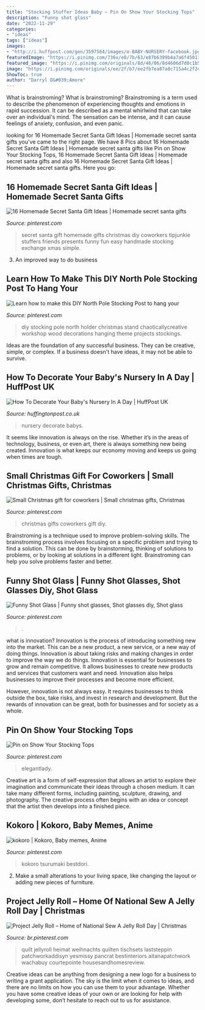 ```yaml
---
title: "Stocking Stuffer Ideas Baby ~ Pin On Show Your Stocking Tops"
description: "Funny shot glass"
date: "2022-11-29"
categories:
- "ideas"
tags: ["ideas"]
images:
- "http://i.huffpost.com/gen/3597564/images/o-BABY-NURSERY-facebook.jpg"
featuredImage: "https://i.pinimg.com/736x/e8/7b/63/e87b6399b4a7a6f4501306e3779397dc--christmas-stocking-stuffers-christmas-stockings.jpg"
featured_image: "https://i.pinimg.com/originals/8d/46/06/8d4606d7d0c1b5bb3b25ae7ad1a909bf.jpg"
image: "https://i.pinimg.com/originals/ee/2f/b7/ee2fb7ea87a8c715a4c2f2c1e7fb275e.jpg"
ShowToc: true
author: "Darryl D&#039;Amore"
---
```



What is brainstroming?
What is brainstroming? Brainstroming is a term used to describe the phenomenon of experiencing thoughts and emotions in rapid succession. It can be described as a mental whirlwind that can take over an individual's mind. The sensation can be intense, and it can cause feelings of anxiety, confusion, and even panic.

	

		
looking for 16 Homemade Secret Santa Gift Ideas | Homemade secret santa gifts you've came to the right page. We have 8 Pics about 16 Homemade Secret Santa Gift Ideas | Homemade secret santa gifts like Pin on Show Your Stocking Tops, 16 Homemade Secret Santa Gift Ideas | Homemade secret santa gifts and also 16 Homemade Secret Santa Gift Ideas | Homemade secret santa gifts. Here you go:
		
    
## 16 Homemade Secret Santa Gift Ideas | Homemade Secret Santa Gifts

<img loading=lazy src="https://i.pinimg.com/736x/e8/7b/63/e87b6399b4a7a6f4501306e3779397dc--christmas-stocking-stuffers-christmas-stockings.jpg" onerror="this.onerror=null;this.src='https://tse1.mm.bing.net/th?id=OIP.jn4noVIKX42N97MEydbv2AHaO7&amp;pid=15.1';" alt="16 Homemade Secret Santa Gift Ideas | Homemade secret santa gifts">

_Source: pinterest.com_

>secret santa gift homemade gifts christmas diy coworkers tipjunkie stuffers friends presents funny fun easy handmade stocking exchange xmas simple. 

	

3. An improved way to do business

    
## Learn How To Make This DIY North Pole Stocking Post To Hang Your

<img loading=lazy src="https://i.pinimg.com/originals/8d/46/06/8d4606d7d0c1b5bb3b25ae7ad1a909bf.jpg" onerror="this.onerror=null;this.src='https://tse3.mm.bing.net/th?id=OIP.GHyg3OWkszrw-fFicBZPwgHaLV&amp;pid=15.1';" alt="Learn how to make this DIY North Pole Stocking Post to hang your">

_Source: pinterest.com_

>diy stocking pole north holder christmas stand chaoticallycreative workshop wood decorations hanging theme projects stockings. 

	

Ideas are the foundation of any successful business. They can be creative, simple, or complex. If a business doesn't have ideas, it may not be able to survive.

    
## How To Decorate Your Baby&#039;s Nursery In A Day | HuffPost UK

<img loading=lazy src="http://i.huffpost.com/gen/3597564/images/o-BABY-NURSERY-facebook.jpg" onerror="this.onerror=null;this.src='https://tse4.mm.bing.net/th?id=OIP.UhXjPhG8-zeBVguFLCoEtAHaDt&amp;pid=15.1';" alt="How To Decorate Your Baby&#039;s Nursery In A Day | HuffPost UK">

_Source: huffingtonpost.co.uk_

>nursery decorate babys. 

	

It seems like innovation is always on the rise. Whether it’s in the areas of technology, business, or even art, there is always something new being created. Innovation is what keeps our economy moving and keeps us going when times are tough.

    
## Small Christmas Gift For Coworkers | Small Christmas Gifts, Christmas

<img loading=lazy src="https://i.pinimg.com/originals/ee/2f/b7/ee2fb7ea87a8c715a4c2f2c1e7fb275e.jpg" onerror="this.onerror=null;this.src='https://tse2.mm.bing.net/th?id=OIP.yCn3wbo7K9hXleK1-UamZgHaNK&amp;pid=15.1';" alt="Small Christmas gift for coworkers | Small christmas gifts, Christmas">

_Source: pinterest.com_

>christmas gifts coworkers gift diy. 

	

Brainstroming is a technique used to improve problem-solving skills. The brainstroming process involves focusing on a specific problem and trying to find a solution. This can be done by brainstorming, thinking of solutions to problems, or by looking at solutions in a different light. Brainstroming can help you solve problems faster and better.

    
## Funny Shot Glass | Funny Shot Glasses, Shot Glasses Diy, Shot Glass

<img loading=lazy src="https://i.pinimg.com/736x/2c/6b/1b/2c6b1b83496c60805bcd3b5e4aee4a73.jpg" onerror="this.onerror=null;this.src='https://tse4.mm.bing.net/th?id=OIP.cZM6obPtOkErMqY0Q1QdmwHaNi&amp;pid=15.1';" alt="Funny Shot Glass | Funny shot glasses, Shot glasses diy, Shot glass">

_Source: pinterest.com_

>. 

	

what is innovation?
Innovation is the process of introducing something new into the market. This can be a new product, a new service, or a new way of doing things. Innovation is about taking risks and making changes in order to improve the way we do things.
Innovation is essential for businesses to grow and remain competitive. It allows businesses to create new products and services that customers want and need. Innovation also helps businesses to improve their processes and become more efficient.

However, innovation is not always easy. It requires businesses to think outside the box, take risks, and invest in research and development. But the rewards of innovation can be great, both for businesses and for society as a whole.

    
## Pin On Show Your Stocking Tops

<img loading=lazy src="https://i.pinimg.com/736x/e4/0b/01/e40b014d1c2e36737ce587cd785d2f27--great-legs-stocking-tops.jpg" onerror="this.onerror=null;this.src='https://tse1.mm.bing.net/th?id=OIP.0S74vt4-sKQsFpiH4M64vQHaLo&amp;pid=15.1';" alt="Pin on Show Your Stocking Tops">

_Source: pinterest.com_

>elegantlady. 

	

Creative art is a form of self-expression that allows an artist to explore their imagination and communicate their ideas through a chosen medium. It can take many different forms, including painting, sculpture, drawing, and photography. The creative process often begins with an idea or concept that the artist then develops into a finished piece.

    
## Kokoro | Kokoro, Baby Memes, Anime

<img loading=lazy src="https://i.pinimg.com/736x/b5/7f/11/b57f11de7f6dd486fce0a835d6e6acad.jpg" onerror="this.onerror=null;this.src='https://tse1.mm.bing.net/th?id=OIP.TeR1mr72f0t1GzA8BArXUAHaHa&amp;pid=15.1';" alt="kokoro | Kokoro, Baby memes, Anime">

_Source: pinterest.com_

>kokoro tsurumaki bestdori. 

	

2. Make a small alterations to your living space, like changing the layout or adding new pieces of furniture. 

    
## Project Jelly Roll – Home Of National Sew A Jelly Roll Day | Christmas

<img loading=lazy src="https://i.pinimg.com/736x/37/db/a9/37dba93049f98663d8208a2ab2cdeb64.jpg" onerror="this.onerror=null;this.src='https://tse1.mm.bing.net/th?id=OIP.hPnoOSVxDBWTKEtPLbcCWAHaHa&amp;pid=15.1';" alt="Project Jelly Roll – Home of National Sew A Jelly Roll Day | Christmas">

_Source: br.pinterest.com_

>quilt jellyroll heimat weihnachts quilten tischsets laststeppin patchworkaddisyn yesmissy pancrat bestinteriors aitanapatchwork wachabuy courtepointe housesandhomesreview. 

	

Creative ideas can be anything from designing a new logo for a business to writing a grant application. The sky is the limit when it comes to ideas, and there are no limits on how you can use them to your advantage. Whether you have some creative ideas of your own or are looking for help with developing some, don’t hesitate to reach out to us for assistance.

